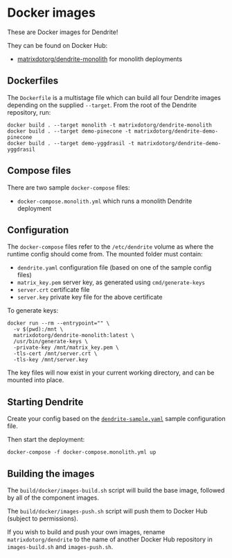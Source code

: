 # Docker images

These are Docker images for Dendrite!

They can be found on Docker Hub:

- [matrixdotorg/dendrite-monolith](https://hub.docker.com/r/matrixdotorg/dendrite-monolith) for monolith deployments

## Dockerfiles

The `Dockerfile` is a multistage file which can build all four Dendrite
images depending on the supplied `--target`. From the root of the Dendrite
repository, run:

```
docker build . --target monolith -t matrixdotorg/dendrite-monolith
docker build . --target demo-pinecone -t matrixdotorg/dendrite-demo-pinecone
docker build . --target demo-yggdrasil -t matrixdotorg/dendrite-demo-yggdrasil
```

## Compose files

There are two sample `docker-compose` files:

- `docker-compose.monolith.yml` which runs a monolith Dendrite deployment

## Configuration

The `docker-compose` files refer to the `/etc/dendrite` volume as where the
runtime config should come from. The mounted folder must contain:

- `dendrite.yaml` configuration file (based on one of the sample config files)
- `matrix_key.pem` server key, as generated using `cmd/generate-keys`
- `server.crt` certificate file
- `server.key` private key file for the above certificate

To generate keys:

```
docker run --rm --entrypoint="" \
  -v $(pwd):/mnt \
  matrixdotorg/dendrite-monolith:latest \
  /usr/bin/generate-keys \
  -private-key /mnt/matrix_key.pem \
  -tls-cert /mnt/server.crt \
  -tls-key /mnt/server.key
```

The key files will now exist in your current working directory, and can be mounted into place.

## Starting Dendrite

Create your config based on the [`dendrite-sample.yaml`](https://github.com/matrix-org/dendrite/blob/main/dendrite-sample.yaml) sample configuration file.

Then start the deployment:

```
docker-compose -f docker-compose.monolith.yml up
```

## Building the images

The `build/docker/images-build.sh` script will build the base image, followed by
all of the component images.

The `build/docker/images-push.sh` script will push them to Docker Hub (subject
to permissions).

If you wish to build and push your own images, rename `matrixdotorg/dendrite` to
the name of another Docker Hub repository in `images-build.sh` and `images-push.sh`.
